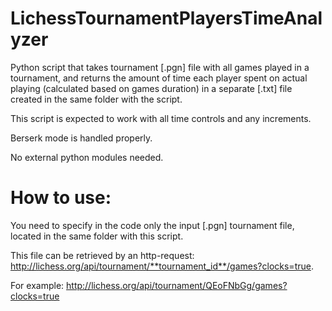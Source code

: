 # LichessTournamentPlayersTimeAnalyzer
Python script that takes tournament [.pgn] file with all games played in a tournament, and returns the amount of time each player spent on actual playing (calculated based on games duration) in a separate [.txt] file created in the same folder with the script.

This script is expected to work with all time controls and any increments.

Berserk mode is handled properly.

No external python modules needed.
# How to use:

You need to specify in the code only the input [.pgn] tournament file, located in the same folder with this script.

This file can be retrieved by an http-request: http://lichess.org/api/tournament/**tournament_id**/games?clocks=true.

For example: http://lichess.org/api/tournament/QEoFNbGg/games?clocks=true
